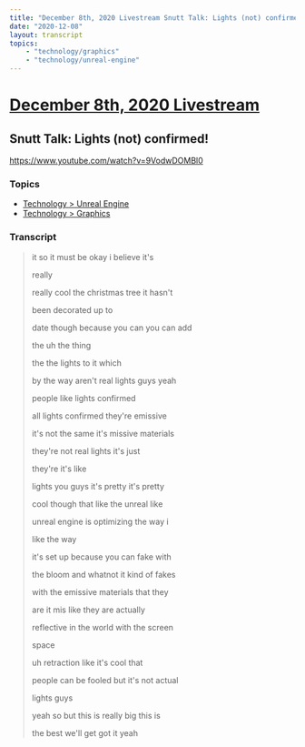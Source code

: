 ```yaml
---
title: "December 8th, 2020 Livestream Snutt Talk: Lights (not) confirmed!"
date: "2020-12-08"
layout: transcript
topics:
    - "technology/graphics"
    - "technology/unreal-engine"
---
```

# [December 8th, 2020 Livestream](../2020-12-08.md)
## Snutt Talk: Lights (not) confirmed!
https://www.youtube.com/watch?v=9VodwDOMBl0

### Topics
* [Technology > Unreal Engine](../topics/technology/unreal-engine.md)
* [Technology > Graphics](../topics/technology/graphics.md)

### Transcript

> it so it must be okay i believe it's
> 
> really
> 
> really cool the christmas tree it hasn't
> 
> been decorated up to
> 
> date though because you can you can add
> 
> the uh the thing
> 
> the the lights to it which
> 
> by the way aren't real lights guys yeah
> 
> people like lights confirmed
> 
> all lights confirmed they're emissive
> 
> it's not the same it's missive materials
> 
> they're not real lights it's just
> 
> they're it's like
> 
> lights you guys it's pretty it's pretty
> 
> cool though that like the unreal like
> 
> unreal engine is optimizing the way i
> 
> like the way
> 
> it's set up because you can fake with
> 
> the bloom and whatnot it kind of fakes
> 
> with the emissive materials that they
> 
> are it mis like they are actually
> 
> reflective in the world with the screen
> 
> space
> 
> uh retraction like it's cool that
> 
> people can be fooled but it's not actual
> 
> lights guys
> 
> yeah so but this is really big this is
> 
> the best we'll get got it yeah
> 
